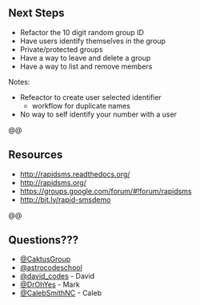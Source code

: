 ## Next Steps

- Refactor the 10 digit random group ID
- Have users identify themselves in the group
- Private/protected groups
- Have a way to leave and delete a group
- Have a way to list and remove members

Notes:

 - Refeactor to create user selected identifier
   - workflow for duplicate names
 - No way to self identify your number with a user

@@

## Resources

- http://rapidsms.readthedocs.org/
- http://rapidsms.org/
- https://groups.google.com/forum/#!forum/rapidsms
- http://bit.ly/rapid-smsdemo

@@

## Questions???

- [@CaktusGroup](https://twitter.com/CaktusGroup)
- [@astrocodeschool](https://twitter.com/astrocodeschool)
- [@david_codes](https://twitter.com/david_codes) - David
- [@DrOhYes](httpdavid_codess://twitter.com/DrOhYes) - Mark
- [@CalebSmithNC](https://twitter.com/CalebSmithNC)  - Caleb
